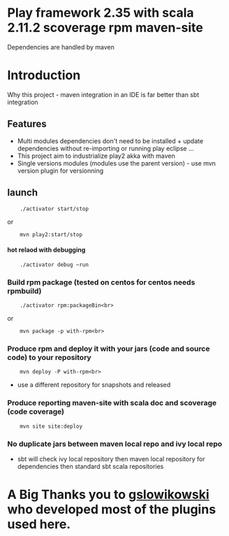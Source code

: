 # Play framework 2.35 with scala 2.11.2 scoverage rpm maven-site
Dependencies are handled by maven

# Introduction
Why this project - maven integration in an IDE is far better than sbt integration

## Features
  - Multi modules dependencies don't need to be installed + update dependencies without re-importing or running play eclipse ... 
  - This project aim to industrialize play2 akka with maven
  - Single versions modules (modules use the parent version) - use mvn version plugin for versionning 
  
## launch
		./activator start/stop
or

		mvn play2:start/stop

#### hot relaod with debugging
		./activator debug ~run


### Build rpm package (tested on centos for centos needs rpmbuild)
		./activator rpm:packageBin<br>
or

		mvn package -p with-rpm<br>

### Produce rpm and deploy it with your jars (code and source code) to your repository<br>
		mvn deploy -P with-rpm<br>
  - use a different repository for snapshots and released<br>

### Produce reporting maven-site with scala doc and scoverage (code coverage)
		mvn site site:deploy


### No duplicate jars between maven local repo and ivy local repo
  - sbt will check ivy local repository then maven local repository for dependencies then standard sbt scala repositories
  
  

# A Big Thanks you to [gslowikowski](<https://github.com/gslowikowski>) who developed most of the plugins used here.
    
                               
